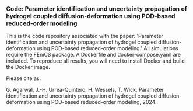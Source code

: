 ### Code: Parameter identification and uncertainty propagation of hydrogel coupled diffusion-deformation using POD-based reduced-order modeling

This is the code repository associated with the paper: 'Parameter identification and uncertainty propagation of hydrogel coupled diffusion-deformation using POD-based reduced-order modeling.' All simulations require the FEniCS package. A Dockerfile and docker-compose.yaml are included. To reproduce all results, you will need to install Docker and build the Docker image.

Please cite as:

G. Agarwal, J.-H. Urrea-Quintero, H. Wessels, T. Wick, Parameter identification and uncertainty propagation of hydrogel coupled diffusion-deformation using POD-based reduced-order modeling, 2024.